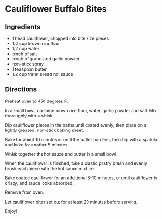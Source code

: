 # Cauliflower Buffalo Bites

## Ingredients

* 1 head cauliflower, chopped into bite size pieces
* 1/2 cup brown rice flour
* 1/2 cup water
* pinch of salt
* pinch of granulated garlic powder
* non-stick spray
* 1 teaspoon butter
* 1/2 cup frank's read hot sauce

## Directions

Preheat oven to 450 degrees F.

In a small bowl, combine brown rice flour, water, garlic powder and salt.  Mix thoroughly with a whisk.

Dip cauliflower pieces in the batter until coated evenly, then place on a lightly greased, non-stick baking sheet.

Bake for about 10 minutes or until the batter hardens, then flip with a spatula and bake for another 5 minutes.

Whisk together the hot sauce and butter in a small bowl.

When the cauliflower is finished, take a plastic pastry brush and evenly brush each piece with the hot sauce mixture.

Bake coated cauliflower for an additional 8-10 minutes, or until cauliflower is crispy, and sauce looks absorbed.

Remove from oven.

Let cauliflower bites set out for at least 20 minutes before serving.

Enjoy!

